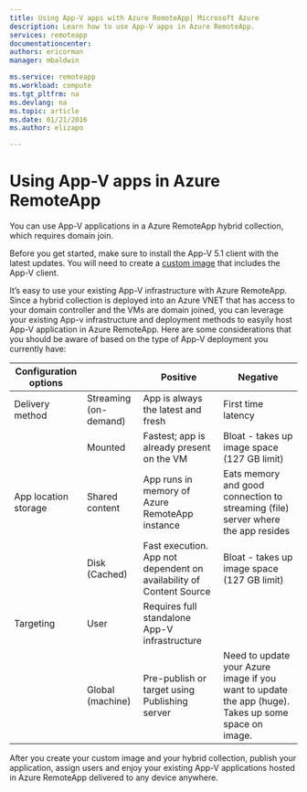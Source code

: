 ```yaml
---
title: Using App-V apps with Azure RemoteApp| Microsoft Azure
description: Learn how to use App-V apps in Azure RemoteApp.
services: remoteapp
documentationcenter: 
authors: ericorman
manager: mbaldwin

ms.service: remoteapp
ms.workload: compute
ms.tgt_pltfrm: na
ms.devlang: na
ms.topic: article
ms.date: 01/21/2016
ms.author: elizapo

---
```

# Using App-V apps in Azure RemoteApp
You can use App-V applications in a Azure RemoteApp hybrid collection, which requires domain join.

Before you get started, make sure to install the App-V 5.1 client with the latest updates. You will need to create a [custom image](remoteapp-create-custom-image.md) that includes the App-V client.  

It’s easy to use your existing App-V infrastructure with Azure RemoteApp. Since a hybrid collection is deployed into an Azure VNET that has access to your domain controller and the VMs are domain joined, you can leverage your existing App-v infrastructure and deployment methods to easyily host App-V application in Azure RemoteApp. Here are some considerations that you should be aware of based on the type of App-V deployment you currently have:

| Configuration options |  | Positive | Negative |
| --- | --- | --- | --- |
| Delivery method |Streaming (on-demand) |App is always the latest and fresh |First time latency |
|  |Mounted |Fastest; app is already present on the VM |Bloat - takes up image space (127 GB limit) |
| App location storage |Shared content |App runs in memory of Azure RemoteApp instance |Eats memory and good connection to streaming (file) server where the app resides |
|  |Disk (Cached) |Fast execution. App not dependent on availability of Content Source |Bloat - takes up image space (127 GB limit) |
| Targeting |User |Requires full standalone App-V infrastructure | |
|  |Global (machine) |Pre-publish or target using Publishing server |Need to update your Azure image if you want to update the app (huge). Takes up some space on image. |

 After you create your custom image and your hybrid collection, publish your application, assign users and enjoy your existing App-V applications hosted in Azure RemoteApp delivered to any device anywhere.

